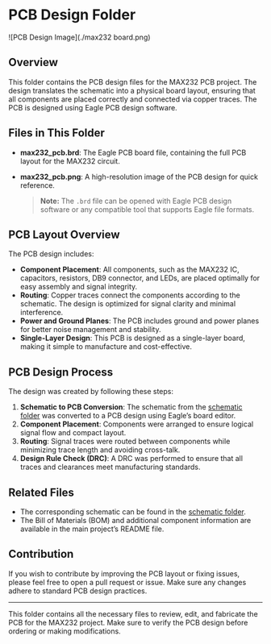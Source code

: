 # PCB Design Folder

![PCB Design Image](./max232 board.png)

## Overview
This folder contains the PCB design files for the MAX232 PCB project. The design translates the schematic into a physical board layout, ensuring that all components are placed correctly and connected via copper traces. The PCB is designed using Eagle PCB design software.

## Files in This Folder
- **max232_pcb.brd**: The Eagle PCB board file, containing the full PCB layout for the MAX232 circuit.
- **max232_pcb.png**: A high-resolution image of the PCB design for quick reference.

  > **Note:** The `.brd` file can be opened with Eagle PCB design software or any compatible tool that supports Eagle file formats.

## PCB Layout Overview
The PCB design includes:
- **Component Placement**: All components, such as the MAX232 IC, capacitors, resistors, DB9 connector, and LEDs, are placed optimally for easy assembly and signal integrity.
- **Routing**: Copper traces connect the components according to the schematic. The design is optimized for signal clarity and minimal interference.
- **Power and Ground Planes**: The PCB includes ground and power planes for better noise management and stability.
- **Single-Layer Design**: This PCB is designed as a single-layer board, making it simple to manufacture and cost-effective.

## PCB Design Process
The design was created by following these steps:
1. **Schematic to PCB Conversion**: The schematic from the [schematic folder](../schematics) was converted to a PCB design using Eagle’s board editor.
2. **Component Placement**: Components were arranged to ensure logical signal flow and compact layout.
3. **Routing**: Signal traces were routed between components while minimizing trace length and avoiding cross-talk.
4. **Design Rule Check (DRC)**: A DRC was performed to ensure that all traces and clearances meet manufacturing standards.

## Related Files
- The corresponding schematic can be found in the [schematic folder](../schematics).
- The Bill of Materials (BOM) and additional component information are available in the main project’s README file.

## Contribution
If you wish to contribute by improving the PCB layout or fixing issues, please feel free to open a pull request or issue. Make sure any changes adhere to standard PCB design practices.

---

This folder contains all the necessary files to review, edit, and fabricate the PCB for the MAX232 project. Make sure to verify the PCB design before ordering or making modifications.
